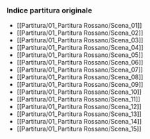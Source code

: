 ### Indice partitura originale

- [[Partitura/01_Partitura Rossano/Scena_01]]
- [[Partitura/01_Partitura Rossano/Scena_02]]
- [[Partitura/01_Partitura Rossano/Scena_03]]
- [[Partitura/01_Partitura Rossano/Scena_04]]
- [[Partitura/01_Partitura Rossano/Scena_05]]
- [[Partitura/01_Partitura Rossano/Scena_06]]
- [[Partitura/01_Partitura Rossano/Scena_07]]
- [[Partitura/01_Partitura Rossano/Scena_08]]
- [[Partitura/01_Partitura Rossano/Scena_09]]
- [[Partitura/01_Partitura Rossano/Scena_10]]
- [[Partitura/01_Partitura Rossano/Scena_11]]
- [[Partitura/01_Partitura Rossano/Scena_12]]
- [[Partitura/01_Partitura Rossano/Scena_13]]
- [[Partitura/01_Partitura Rossano/Scena_14]]
- [[Partitura/01_Partitura Rossano/Scena_15]]